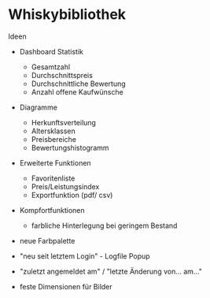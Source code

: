 # Whiskybibliothek

Ideen
- Dashboard Statistik
  - Gesamtzahl
  - Durchschnittspreis
  - Durchschnittliche Bewertung
  - Anzahl offene Kaufwünsche
- Diagramme
  - Herkunftsverteilung
  - Altersklassen
  - Preisbereiche
  - Bewertungshistogramm
- Erweiterte Funktionen
  - Favoritenliste
  - Preis/Leistungsindex
  - Exportfunktion (pdf/ csv)
- Kompfortfunktionen
  - farbliche Hinterlegung bei geringem Bestand

- neue Farbpalette
- "neu seit letztem Login" - Logfile Popup
- "zuletzt angemeldet am" / "letzte Änderung von... am..."
- feste Dimensionen für Bilder
